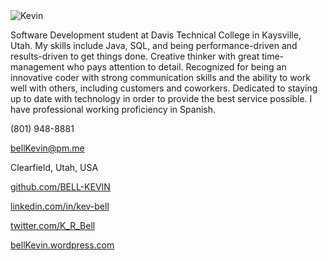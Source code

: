 <!--
# Kevin Bell
-->

<img src="https://raw.githubusercontent.com/bell-kevin/Kevin-Bell/main/kevinBell.png" alt="Kevin" class="inline"/>

Software Development student at Davis Technical College in Kaysville, Utah. My skills include Java, SQL, and being 
performance-driven and results-driven to get things done. Creative thinker with great time-management who pays 
attention to detail. Recognized for being an innovative coder with strong communication skills and the ability to 
work well with others, including customers and coworkers. Dedicated to staying up to date with technology in order 
to provide the best service possible. I have professional working proficiency in Spanish.

(801) 948-8881

bellKevin@pm.me

Clearfield, Utah, USA

<a href="https://github.com/BELL-KEVIN" target="_blank">github.com/BELL-KEVIN</a>

<a href="https://linkedin.com/in/kev-bell" target="_blank">linkedin.com/in/kev-bell</a>

<a href="https://twitter.com/K_R_Bell" target="_blank">twitter.com/K_R_Bell</a>

<a href="https://bellKevin.wordpress.com" target="_blank">bellKevin.wordpress.com</a>

<!--
<?php 
echo 'This was generated using PHP!';
?>
-->

<this is a test>
